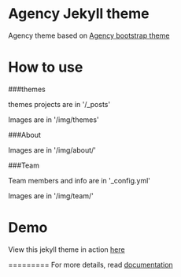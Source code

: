Agency Jekyll theme
====================

Agency theme based on [Agency bootstrap theme ](https://startbootstrap.com/template-overviews/agency/)

# How to use

###themes 

themes projects are in '/_posts'

Images are in '/img/themes'

###About

Images are in '/img/about/'

###Team

Team members and info are in '_config.yml'

Images are in '/img/team/'


# Demo

View this jekyll theme in action [here](https://y7kim.github.io/agency-jekyll-theme)

=========
For more details, read [documentation](http://jekyllrb.com/)
